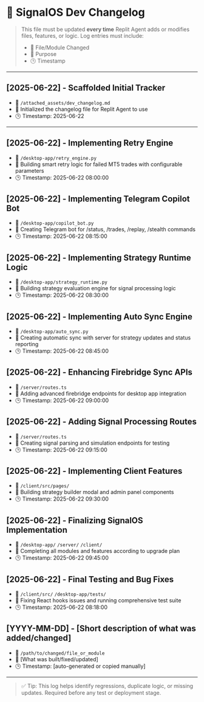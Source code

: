 # 📘 SignalOS Dev Changelog

> This file must be updated **every time** Replit Agent adds or modifies files, features, or logic.
> Log entries must include:
> - 📂 File/Module Changed
> - 🧠 Purpose
> - 🕒 Timestamp

---

## [2025-06-22] - Scaffolded Initial Tracker
- 📂 `/attached_assets/dev_changelog.md`
- 🧠 Initialized the changelog file for Replit Agent to use
- 🕒 Timestamp: 2025-06-22  

---

## [2025-06-22] - Implementing Retry Engine
- 📂 `/desktop-app/retry_engine.py`
- 🧠 Building smart retry logic for failed MT5 trades with configurable parameters
- 🕒 Timestamp: 2025-06-22 08:00:00

## [2025-06-22] - Implementing Telegram Copilot Bot
- 📂 `/desktop-app/copilot_bot.py`
- 🧠 Creating Telegram bot for /status, /trades, /replay, /stealth commands
- 🕒 Timestamp: 2025-06-22 08:15:00

## [2025-06-22] - Implementing Strategy Runtime Logic
- 📂 `/desktop-app/strategy_runtime.py`
- 🧠 Building strategy evaluation engine for signal processing logic
- 🕒 Timestamp: 2025-06-22 08:30:00

## [2025-06-22] - Implementing Auto Sync Engine
- 📂 `/desktop-app/auto_sync.py`
- 🧠 Creating automatic sync with server for strategy updates and status reporting
- 🕒 Timestamp: 2025-06-22 08:45:00

## [2025-06-22] - Enhancing Firebridge Sync APIs
- 📂 `/server/routes.ts`
- 🧠 Adding advanced firebridge endpoints for desktop app integration
- 🕒 Timestamp: 2025-06-22 09:00:00

## [2025-06-22] - Adding Signal Processing Routes
- 📂 `/server/routes.ts`
- 🧠 Creating signal parsing and simulation endpoints for testing
- 🕒 Timestamp: 2025-06-22 09:15:00

## [2025-06-22] - Implementing Client Features
- 📂 `/client/src/pages/`
- 🧠 Building strategy builder modal and admin panel components
- 🕒 Timestamp: 2025-06-22 09:30:00

## [2025-06-22] - Finalizing SignalOS Implementation
- 📂 `/desktop-app/` `/server/` `/client/`
- 🧠 Completing all modules and features according to upgrade plan
- 🕒 Timestamp: 2025-06-22 09:45:00

## [2025-06-22] - Final Testing and Bug Fixes
- 📂 `/client/src/` `/desktop-app/tests/`
- 🧠 Fixing React hooks issues and running comprehensive test suite
- 🕒 Timestamp: 2025-06-22 08:18:00

## [YYYY-MM-DD] - [Short description of what was added/changed]
- 📂 `/path/to/changed/file_or_module`
- 🧠 [What was built/fixed/updated]
- 🕒 Timestamp: [auto-generated or copied manually]

---

> ✅ Tip: This log helps identify regressions, duplicate logic, or missing updates. Required before any test or deployment stage.


